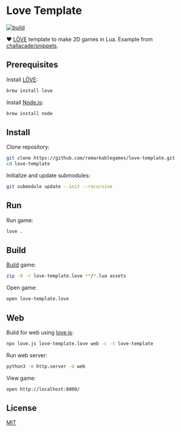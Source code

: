 # Love Template

[![build](https://github.com/remarkablegames/love-template/actions/workflows/build.yml/badge.svg)](https://github.com/remarkablegames/love-template/actions/workflows/build.yml)

❤️ [LÖVE](https://love2d.org/) template to make 2D games in Lua. Example from [challacade/snippets](https://github.com/challacade/snippets).

## Prerequisites

Install [LÖVE](http://love2d.org/#download):

```sh
brew install love
```

Install [Node.js](https://nodejs.org/):

```sh
brew install node
```

## Install

Clone repository:

```sh
git clone https://github.com/remarkablegames/love-template.git
cd love-template
```

Initialize and update submodules:

```sh
git submodule update --init --recursive
```

## Run

Run game:

```sh
love .
```

## Build

[Build](https://love2d.org/wiki/Game_Distribution) game:

```sh
zip -9 -r love-template.love **/*.lua assets
```

Open game:

```sh
open love-template.love
```

## Web

Build for web using [love.js](https://www.npmjs.com/package/love.js):

```sh
npx love.js love-template.love web -c -t love-template
```

Run web server:

```sh
python3 -m http.server -d web
```

View game:

```sh
open http://localhost:8000/
```

## License

[MIT](LICENSE)
